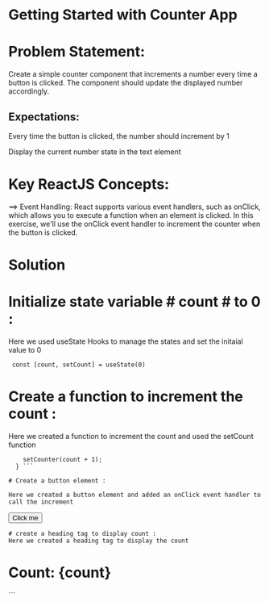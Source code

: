 # Getting Started with Counter App

# Problem Statement:

Create a simple counter component that increments a number every time a button is clicked. The component should update the displayed number accordingly.

## Expectations:

Every time the button is clicked, the number should increment by 1

Display the current number state in the text element

# Key ReactJS Concepts:

==> Event Handling: React supports various event handlers, such as onClick, which allows you to execute a function when an element is clicked. In this exercise, we'll use the onClick event handler to increment the counter when the button is clicked.

# Solution

# Initialize state variable # count # to 0 :

Here we used useState Hooks to manage the states and set the initaial value to 0

```
 const [count, setCount] = useState(0)
```

# Create a function to increment the count :

Here we created a function to increment the count and used the setCount function

````let handleClick=()=>{
    setCounter(count + 1);
  } ```

# Create a button element :

Here we created a button element and added an onClick event handler to call the increment
````

<button onClick={handleClick}>Click me</button>

```
# create a heading tag to display count :
Here we created a heading tag to display the count
```
<h1>Count: {count}</h1>
```

